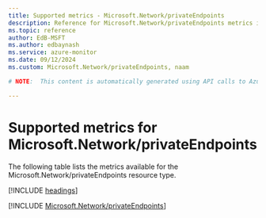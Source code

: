 ```yaml
---
title: Supported metrics - Microsoft.Network/privateEndpoints
description: Reference for Microsoft.Network/privateEndpoints metrics in Azure Monitor.
ms.topic: reference
author: EdB-MSFT
ms.author: edbaynash
ms.service: azure-monitor
ms.date: 09/12/2024
ms.custom: Microsoft.Network/privateEndpoints, naam

# NOTE:  This content is automatically generated using API calls to Azure. Any edits made on these files will be overwritten in the next run of the script. 

---
```


  
# Supported metrics for Microsoft.Network/privateEndpoints
  
The following table lists the metrics available for the Microsoft.Network/privateEndpoints resource type.  
  
  
[!INCLUDE [headings](~/reusable-content/ce-skilling/azure/includes/azure-monitor/reference/metrics/metrics-headings.md)]  
  
 

[!INCLUDE [Microsoft.Network/privateEndpoints](~/reusable-content/ce-skilling/azure/includes/azure-monitor/reference/metrics/microsoft-network-privateendpoints-metrics-include.md)]  

